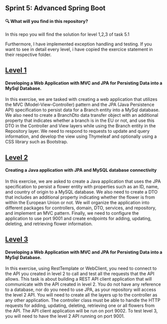 ## Sprint 5: Advanced Spring Boot

#### 🔍 What will you find in this repository?
In this repo you will find the solution for level 1,2,3 of task 5.1

Furthermore, I have implemented exception handling and testing.
If you want to see in detail every level, i have copied the exercice statement in their respective folder.


## [Level 1](https://github.com/Ruex97/Sprint5.1-AdvancedSpring-ApiRest/tree/main/S05T01N01RueXavier)
#### Developing a Web Application with MVC and JPA for Persisting Data into a MySql Database.

In this exercise, we are tasked with creating a web application that utilizes the MVC (Model-View-Controller) pattern and the JPA (Java Persistence API) specification to persist data for a Branch entity into a MySql database. We also need to create a BranchDto data transfer object with an additional property that indicates whether a branch is in the EU or not, and use this DTO in the Controller and View layers while using the Branch entity in the Repository layer. We need to respond to requests to update and query information, and develop the view using Thymeleaf and optionally using a CSS library such as Bootstrap.

## [Level 2](https://github.com/Ruex97/Sprint5.1-AdvancedSpring-ApiRest/tree/main/S05T01N02RueXavier)
#### Creating a Java application with JPA and MySQL database connectivity

In this exercise, we are asked to create a Java application that uses the JPA specification to persist a flower entity with properties such as an ID, name, and country of origin to a MySQL database. We also need to create a DTO that includes an additional property indicating whether the flower is from within the European Union or not. We will organize the application into different packages for controllers, domain, DTO, services, and repository, and implement an MVC pattern. Finally, we need to configure the application to use port 9001 and create endpoints for adding, updating, deleting, and retrieving flower information.

## [Level 3](https://github.com/Ruex97/Sprint5.1-AdvancedSpring-ApiRest/tree/main/S05T01N03RueXavier)
#### Developing a Web Application with MVC and JPA for Persisting Data into a MySql Database.

In this exercise, using RestTemplate or WebClient, you need to connect to the API you created in level 2 to call and test all the requests that the API allows. This task is about building a REST API client application that will communicate with the API created in level 2. You do not have any reference to a database, nor do you need to use JPA, as your repository will access the level 2 API. You will need to create all the layers up to the controller as any other application. The controller class must be able to handle the HTTP requests for adding, updating, deleting, retrieving one or all flowers from the API. The API client application will be run on port 9002. To test level 3, you will need to have the level 2 API running on port 9001.









